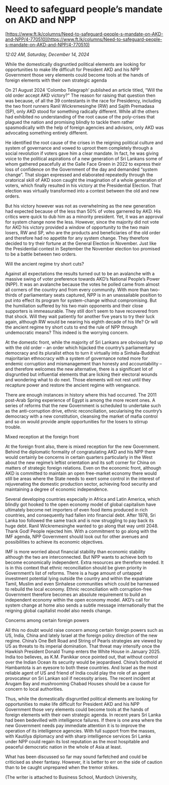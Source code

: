 # Need to safeguard people’s mandate on AKD and NPP

[https://www.ft.lk/columns/Need-to-safeguard-people-s-mandate-on-AKD-and-NPP/4-770510](https://www.ft.lk/columns/Need-to-safeguard-people-s-mandate-on-AKD-and-NPP/4-770510)

*12:02 AM, Saturday, December 14, 2024*

While the domestically disgruntled political elements are looking for opportunities to make life difficult for President AKD and his NPP Government those very elements could become tools at the hands of foreign elements with their own strategic agenda

On 21 August 2024 ‘Colombo Telegraph’ published an article titled, “Will the old order accept AKD victory?” The reason for raising that question then was because, of all the 39 contestants in the race for Presidency, including the two front runners Ranil Wickremesinghe (RW) and Sajith Premadasa (SP), only AKD stood for something radically different. While all the others had exhibited no understanding of the root cause of the poly-crises that plagued the nation and promising blindly to tackle them rather spasmodically with the help of foreign agencies and advisors, only AKD was advocating something entirely different.

He identified the root cause of the crises in the reigning political culture and system of governance and vowed to uproot them completely through a social revolution if voters gave him a clear mandate. In fact, he was giving voice to the political aspirations of a new generation of Sri Lankans some of whom gathered peacefully at the Galle Face Green in 2022 to express their loss of confidence on the Government of the day and demanded “system change”. That slogan expressed and elaborated repeatedly through the oratorical skill of AKD soon caught the imagination of a whole generation of voters, which finally resulted in his victory at the Presidential Election. That election was virtually transformed into a contest between the old and new orders.

But his victory however was not as overwhelming as the new generation had expected because of the less than 50% of votes garnered by AKD. His critics were quick to dub him as a minority president. Yet, it was an approval for system change none the less. However, since the majority did not vote for AKD his victory provided a window of opportunity to the two main losers, RW and SP, who are the products and beneficiaries of the old order and therefore had no appetite for any system change. They therefore decided to try their fortune at the General Election in November. Just like the Presidential contest in September the November election too promised to be a battle between two orders.

Will the ancient regime try short cuts?

Against all expectations the results turned out to be an avalanche with a massive swing of voter preference towards AKD’s National People’s Power (NPP). It was an avalanche because the votes he polled came from almost all corners of the country and from every community. With more than two-thirds of parliamentary seats captured, NPP is in an unassailable position to put into effect its program for system-change without compromising. But the humiliation suffered by his two main opponents and their close supporters is immeasurable. They still don’t seem to have recovered from that shock. Will they wait patiently for another five years to try their luck again, although RW would be nearing his eighth decade of his life? Or will the ancient regime try short cuts to end the rule of NPP through undemocratic means? This indeed is the worrying concern.

At the domestic front, while the majority of Sri Lankans are obviously fed up with the old order – an order which hijacked the country’s parliamentary democracy and its pluralist ethos to turn it virtually into a Sinhala-Buddhist majoritarian ethnocracy with a system of governance noted more for endemic corruption and mismanagement than honesty and accountability – and therefore welcomes the new alternative, there is a significant lot of disgruntled but influential elements that are licking their electoral wounds and wondering what to do next. Those elements will not rest until they recapture power and restore the ancient regime with vengeance.

There are enough instances in history where this had occurred. The 2011 post-Arab Spring experience of Egypt is among the more recent ones. A series of reforms that the new Government is scheduled to undertake such as the anti-corruption drive, ethnic reconciliation, secularising the country’s democracy with a new constitution, cleansing the market of mafia control and so on would provide ample opportunities for the losers to stirrup trouble.

Mixed reception at the foreign front

At the foreign front also, there is mixed reception for the new Government. Behind the diplomatic formality of congratulating AKD and his NPP there would certainly be concerns in certain quarters particularly in the West about the new regime’s leftist orientation and its soft corner for China on matters of strategic foreign relations. Even on the economic front, although AKD is committed to maintain an open free-market economy there would still be areas where the State needs to exert some control in the interest of rejuvenating the domestic production sector, achieving food security and maintaining a degree of economic independence.

Several developing countries especially in Africa and Latin America, which blindly got hooked to the open economy model of global capitalism have ultimately become net importers of even food items produced in rich countries, and consequently had fallen into financial debt. After 1978, Sri Lanka too followed the same track and is now struggling to pay back its huge debt. Ranil Wickremesinghe wanted to go along that way until 2048. Thank God! People rejected him. With a commitment to go along with the IMF agenda, NPP Government should look out for other avenues and possibilities to achieve its economic objectives.

IMF is more worried about financial stability than economic stability although the two are interconnected. But NPP wants to achieve both to become economically independent. Extra resources are therefore needed. It is in this context that ethnic reconciliation should be given priority in Government’s list of reforms. There is a huge amount of untapped investment potential lying outside the country and within the expatriate Tamil, Muslim and even Sinhalese communities which could be harnessed to rebuild the local economy. Ethnic reconciliation with corruption-free Government therefore becomes an absolute requirement to build an independent economy within the open economy model. AKD’s call for system change at home also sends a subtle message internationally that the reigning global capitalist model also needs change.

Concerns among certain foreign powers

All this no doubt would raise concern among certain foreign powers such as US, India, China and lately Israel at the foreign policy direction of the new regime. China’s One Belt Road and String of Pearls strategies are viewed by US as threats to its imperial domination. That threat may intensify once the Hawkish President Donald Trump enters the White House in January 2025. India too believes, as K.M. Panikkar once pointed out, that without control over the Indian Ocean its security would be jeopardised. China’s foothold at Hambantota is an eyesore to both these countries. And Israel as the most reliable agent of US and friend of India could play the role of an agent provocateur on Sri Lankan soil if necessity arises. The recent incident at Arugam Bay and mushrooming Chabad Houses should be a cause for concern to local authorities.

Thus, while the domestically disgruntled political elements are looking for opportunities to make life difficult for President AKD and his NPP Government those very elements could become tools at the hands of foreign elements with their own strategic agenda. In recent years Sri Lanka had been bedevilled with intelligence failures. If there is one area where the new Government needs pay immediate attention it is to improve the operation of its intelligence agencies. With full support from the masses, with Kautilya diplomacy and with sharp intelligence services Sri Lanka under NPP could regain its lost reputation as the most hospitable and peaceful democratic nation in the whole of Asia at least.

What has been discussed so far may sound farfetched and could be criticised as sheer fantasy. However, it is better to err on the side of caution than to be caught unprepared when the tremor strikes.

(The writer is attached to Business School, Murdoch University,

